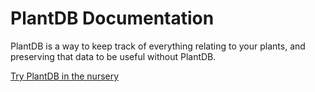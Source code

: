 # PlantDB Documentation

PlantDB is a way to keep track of everything relating to your plants, and preserving that data to be useful without PlantDB.

[Try PlantDB in the nursery](https://plantdb.net/nursery/)
